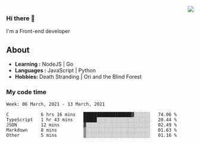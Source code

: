 <img align='right' src="https://github-readme-stats.vercel.app/api?username=strugglebak&show_icons=true">

### Hi there 👋

I'm a Front-end developer

## About

-  **Learning :** NodeJS | Go
-  **Languages :** JavaScript | Python
-  **Hobbies:** Death Stranding | Ori and the Blind Forest

### My code time

<!--START_SECTION:waka-->
```text
Week: 06 March, 2021 - 13 March, 2021

C            6 hrs 16 mins   ██████████████████▓░░░░░░   74.06 % 
TypeScript   1 hr 43 mins    █████░░░░░░░░░░░░░░░░░░░░   20.44 % 
JSON         12 mins         ▓░░░░░░░░░░░░░░░░░░░░░░░░   02.49 % 
Markdown     8 mins          ▒░░░░░░░░░░░░░░░░░░░░░░░░   01.63 % 
Other        5 mins          ▒░░░░░░░░░░░░░░░░░░░░░░░░   01.16 % 
```
<!--END_SECTION:waka-->
